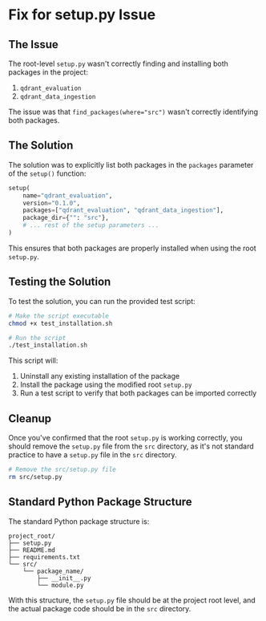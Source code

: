 # Fix for setup.py Issue

## The Issue

The root-level `setup.py` wasn't correctly finding and installing both packages in the project:
1. `qdrant_evaluation`
2. `qdrant_data_ingestion`

The issue was that `find_packages(where="src")` wasn't correctly identifying both packages.

## The Solution

The solution was to explicitly list both packages in the `packages` parameter of the `setup()` function:

```python
setup(
    name="qdrant_evaluation",
    version="0.1.0",
    packages=["qdrant_evaluation", "qdrant_data_ingestion"],
    package_dir={"": "src"},
    # ... rest of the setup parameters ...
)
```

This ensures that both packages are properly installed when using the root `setup.py`.

## Testing the Solution

To test the solution, you can run the provided test script:

```bash
# Make the script executable
chmod +x test_installation.sh

# Run the script
./test_installation.sh
```

This script will:
1. Uninstall any existing installation of the package
2. Install the package using the modified root `setup.py`
3. Run a test script to verify that both packages can be imported correctly

## Cleanup

Once you've confirmed that the root `setup.py` is working correctly, you should remove the `setup.py` file from the `src` directory, as it's not standard practice to have a `setup.py` file in the `src` directory.

```bash
# Remove the src/setup.py file
rm src/setup.py
```

## Standard Python Package Structure

The standard Python package structure is:

```
project_root/
├── setup.py
├── README.md
├── requirements.txt
└── src/
    └── package_name/
        ├── __init__.py
        └── module.py
```

With this structure, the `setup.py` file should be at the project root level, and the actual package code should be in the `src` directory.